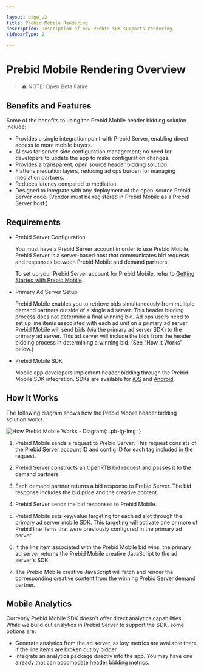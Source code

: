```yaml
---

layout: page_v2
title: Prebid Mobile Rendering
description: Description of how Prebid SDK supports rendering
sidebarType: 2

---
```


# Prebid Mobile Rendering Overview

> ⚠️ NOTE: Open Beta Fatire


## Benefits and Features

Some of the benefits to using the Prebid Mobile header bidding solution include:

-   Provides a single integration point with Prebid Server, enabling direct access to more mobile buyers.
-   Allows for server-side configuration management; no need for developers to update the app to make configuration changes.
-   Provides a transparent, open source header bidding solution.
-   Flattens mediation layers, reducing ad ops burden for managing mediation partners.
-   Reduces latency compared to mediation.
-   Designed to integrate with any deployment of the open-source Prebid Server code. (Vendor must be registered in Prebid Mobile as a Prebid Server host.)

## Requirements

-   Prebid Server Configuration

    You must have a Prebid Server account in order to use Prebid Mobile. Prebid Server is a server-based host that communicates bid requests and responses between Prebid Mobile and demand partners.  

    To set up your Prebid Server account for Prebid Mobile, refer to [Getting Started with Prebid Mobile]({{site.github.url}}/prebid-mobile/prebid-mobile-pbs.html).

-   Primary Ad Server Setup

    Prebid Mobile enables you to retrieve bids simultaneously from multiple demand partners outside of a single ad server. This header bidding process does not determine a final winning bid. Ad ops users need to set up line items associated with each ad unit on a primary ad server. Prebid Mobile will send bids (via the primary ad server SDK) to the primary ad server. This ad server will include the bids from the header bidding process in determining a winning bid. (See "How It Works" below.)

-   Prebid Mobile SDK

    Mobile app developers implement header bidding through the Prebid Mobile SDK integration. SDKs are available for [iOS](https://github.com/prebid/prebid-mobile-ios) and [Android](https://github.com/prebid/prebid-mobile-android).

## How It Works

The following diagram shows how the Prebid Mobile header bidding solution works.

![How Prebid Mobile Works - Diagram]({{site.baseurl}}/assets/images/prebid-mobile/pbm-overview-flow.png){: .pb-lg-img :}

1.  Prebid Mobile sends a request to Prebid Server. This request consists of the Prebid Server account ID and config ID for each tag included in the request.

2.  Prebid Server constructs an OpenRTB bid request and passes it to the demand partners.  

3.  Each demand partner returns a bid response to Prebid Server. The bid response includes the bid price and the creative content.

4.  Prebid Server sends the bid responses to Prebid Mobile.

5.  Prebid Mobile sets key/value targeting for each ad slot through the primary ad server mobile SDK. This targeting will activate one or more of Prebid line items that were previously configured in the primary ad server.

6.  If the line item associated with the Prebid Mobile bid wins, the primary ad server returns the Prebid Mobile creative JavaScript to the ad server's SDK.

7.  The Prebid Mobile creative JavaScript will fetch and render the corresponding creative content from the winning Prebid Server demand partner.

## Mobile Analytics

Currently Prebid Mobile SDK doesn't offer direct analytics capabilities. While we build out analytics in Prebid Server to support the SDK, some options are:

- Generate analytics from the ad server, as key metrics are available there if the line items are broken out by bidder.
- Integrate an analytics package directly into the app. You may have one already that can accomodate header bidding metrics.
